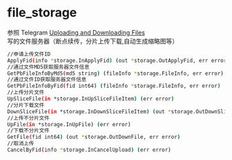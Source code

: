 # file_storage
参照 Telegram [Uploading and Downloading Files](https://core.telegram.org/api/files)  
 写的文件服务器（断点续传，分片上传下载,自动生成缩略图等）
```bash
//申请上传文件ID
ApplyFid(info *storage.InApplyFid) (out *storage.OutApplyFid, err error) 
//通过文件MD5获取服务器文件信息
GetPbFileInfoByMd5(md5 string) (fileInfo *storage.FileInfo, err error)
//通过文件ID获取服务器文件信息
GetPbFileInfoByFid(fid int64) (fileInfo *storage.FileInfo, err error)
//上传分片文件
UpSliceFile(in *storage.InUpSliceFileItem) (err error)
//分片下载文件
DownSliceFile(in *storage.InDownSliceFileItem) (out *storage.OutDownSliceFileItem, err error)
//上传不分片文件
UpFile(in *storage.InUpFile) (err error)
//下载不分片文件
GetFile(fid int64) (out *storage.OutDownFile, err error)
//取消上传
CancelByFid(info *storage.InCancelUpload) (err error)
```   
